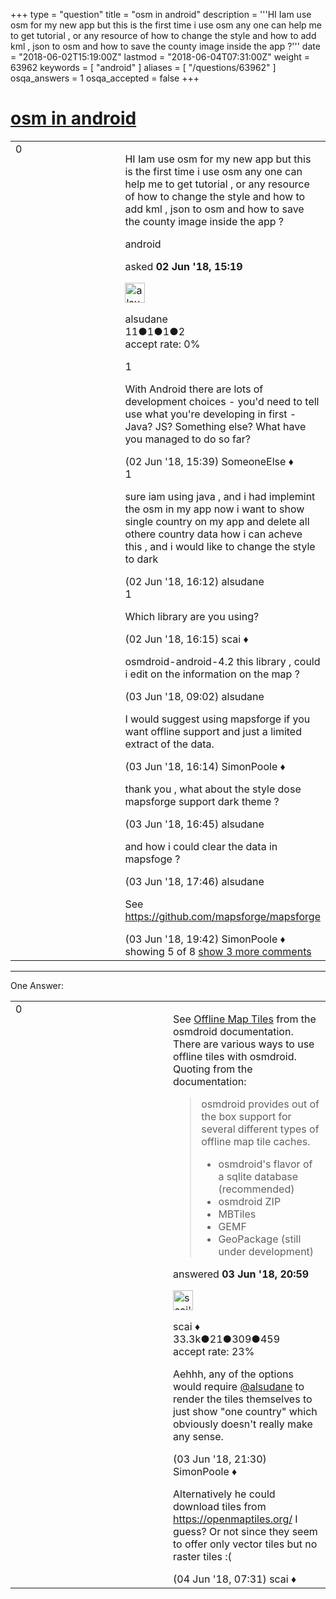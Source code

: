+++
type = "question"
title = "osm in android"
description = '''HI  Iam use osm for my new app but this is the first time i use osm any one can help me to get tutorial , or any resource of how to change the style and how to add kml , json to osm and how to save the county image inside the app ?'''
date = "2018-06-02T15:19:00Z"
lastmod = "2018-06-04T07:31:00Z"
weight = 63962
keywords = [ "android" ]
aliases = [ "/questions/63962" ]
osqa_answers = 1
osqa_accepted = false
+++

<div class="headNormal">

# [osm in android](/questions/63962/osm-in-android)

</div>

<div id="main-body">

<div id="askform">

<table id="question-table" style="width:100%;">
<colgroup>
<col style="width: 50%" />
<col style="width: 50%" />
</colgroup>
<tbody>
<tr>
<td style="width: 30px; vertical-align: top"><div class="vote-buttons">
<span id="post-63962-upvote" class="ajax-command post-vote up" rel="nofollow" title="I like this post (click again to cancel)"> </span>
<div id="post-63962-score" class="post-score" title="current number of votes">
0
</div>
<span id="post-63962-downvote" class="ajax-command post-vote down" rel="nofollow" title="I dont like this post (click again to cancel)"> </span> <span id="favorite-mark" class="ajax-command favorite-mark" rel="nofollow" title="mark/unmark this question as favorite (click again to cancel)"> </span>
<div id="favorite-count" class="favorite-count">
&#10;</div>
</div></td>
<td><div id="item-right">
<div class="question-body">
<p>HI Iam use osm for my new app but this is the first time i use osm any one can help me to get tutorial , or any resource of how to change the style and how to add kml , json to osm and how to save the county image inside the app ?</p>
</div>
<div id="question-tags" class="tags-container tags">
<span class="post-tag tag-link-android" rel="tag" title="see questions tagged &#39;android&#39;">android</span>
</div>
<div id="question-controls" class="post-controls">
&#10;</div>
<div class="post-update-info-container">
<div class="post-update-info post-update-info-user">
<p>asked <strong>02 Jun '18, 15:19</strong></p>
<img src="https://secure.gravatar.com/avatar/9d86537822ba60223b983c3dd3634b7b?s=32&amp;d=identicon&amp;r=g" class="gravatar" width="32" height="32" alt="alsudane&#39;s gravatar image" />
<p><span>alsudane</span><br />
<span class="score" title="11 reputation points">11</span><span title="1 badges"><span class="badge1">●</span><span class="badgecount">1</span></span><span title="1 badges"><span class="silver">●</span><span class="badgecount">1</span></span><span title="2 badges"><span class="bronze">●</span><span class="badgecount">2</span></span><br />
<span class="accept_rate" title="Rate of the user&#39;s accepted answers">accept rate:</span> <span title="alsudane has no accepted answers">0%</span></p>
</div>
</div>
<div id="comments-container-63962" class="comments-container">
<span id="63963"></span>
<div id="comment-63963" class="comment">
<div id="post-63963-score" class="comment-score">
1
</div>
<div class="comment-text">
<p>With Android there are lots of development choices - you'd need to tell use what you're developing in first - Java? JS? Something else? What have you managed to do so far?</p>
</div>
<div id="comment-63963-info" class="comment-info">
<span class="comment-age">(02 Jun '18, 15:39)</span> <span class="comment-user userinfo">SomeoneElse ♦</span>
</div>
</div>
<span id="63964"></span>
<div id="comment-63964" class="comment">
<div id="post-63964-score" class="comment-score">
1
</div>
<div class="comment-text">
<p>sure iam using java , and i had implemint the osm in my app now i want to show single country on my app and delete all othere country data how i can acheve this , and i would like to change the style to dark</p>
</div>
<div id="comment-63964-info" class="comment-info">
<span class="comment-age">(02 Jun '18, 16:12)</span> <span class="comment-user userinfo">alsudane</span>
</div>
</div>
<span id="63965"></span>
<div id="comment-63965" class="comment">
<div id="post-63965-score" class="comment-score">
1
</div>
<div class="comment-text">
<p>Which library are you using?</p>
</div>
<div id="comment-63965-info" class="comment-info">
<span class="comment-age">(02 Jun '18, 16:15)</span> <span class="comment-user userinfo">scai ♦</span>
</div>
</div>
<span id="63971"></span>
<div id="comment-63971" class="comment">
<div id="post-63971-score" class="comment-score">
&#10;</div>
<div class="comment-text">
<p>osmdroid-android-4.2 this library , could i edit on the information on the map ?</p>
</div>
<div id="comment-63971-info" class="comment-info">
<span class="comment-age">(03 Jun '18, 09:02)</span> <span class="comment-user userinfo">alsudane</span>
</div>
</div>
<span id="63979"></span>
<div id="comment-63979" class="comment">
<div id="post-63979-score" class="comment-score">
&#10;</div>
<div class="comment-text">
<p>I would suggest using mapsforge if you want offline support and just a limited extract of the data.</p>
</div>
<div id="comment-63979-info" class="comment-info">
<span class="comment-age">(03 Jun '18, 16:14)</span> <span class="comment-user userinfo">SimonPoole ♦</span>
</div>
</div>
<span id="63981"></span>
<div id="comment-63981" class="comment not_top_scorer">
<div id="post-63981-score" class="comment-score">
&#10;</div>
<div class="comment-text">
<p>thank you , what about the style dose mapsforge support dark theme ?</p>
</div>
<div id="comment-63981-info" class="comment-info">
<span class="comment-age">(03 Jun '18, 16:45)</span> <span class="comment-user userinfo">alsudane</span>
</div>
</div>
<span id="63982"></span>
<div id="comment-63982" class="comment not_top_scorer">
<div id="post-63982-score" class="comment-score">
&#10;</div>
<div class="comment-text">
<p>and how i could clear the data in mapsfoge ?</p>
</div>
<div id="comment-63982-info" class="comment-info">
<span class="comment-age">(03 Jun '18, 17:46)</span> <span class="comment-user userinfo">alsudane</span>
</div>
</div>
<span id="63987"></span>
<div id="comment-63987" class="comment not_top_scorer">
<div id="post-63987-score" class="comment-score">
&#10;</div>
<div class="comment-text">
<p>See <a href="https://github.com/mapsforge/mapsforge">https://github.com/mapsforge/mapsforge</a></p>
</div>
<div id="comment-63987-info" class="comment-info">
<span class="comment-age">(03 Jun '18, 19:42)</span> <span class="comment-user userinfo">SimonPoole ♦</span>
</div>
</div>
</div>
<div id="comment-tools-63962" class="comment-tools">
<span class="comments-showing"> showing 5 of 8 </span> <a href="#" class="show-all-comments-link">show 3 more comments</a>
</div>
<div class="clear">
&#10;</div>
<div id="comment-63962-form-container" class="comment-form-container">
&#10;</div>
<div class="clear">
&#10;</div>
</div></td>
</tr>
</tbody>
</table>

------------------------------------------------------------------------

<div class="tabBar">

<span id="sort-top"></span>

<div class="headQuestions">

One Answer:

</div>

</div>

<span id="63989"></span>

<div id="answer-container-63989" class="answer">

<table style="width:100%;">
<colgroup>
<col style="width: 50%" />
<col style="width: 50%" />
</colgroup>
<tbody>
<tr>
<td style="width: 30px; vertical-align: top"><div class="vote-buttons">
<span id="post-63989-upvote" class="ajax-command post-vote up" rel="nofollow" title="I like this post (click again to cancel)"> </span>
<div id="post-63989-score" class="post-score" title="current number of votes">
0
</div>
<span id="post-63989-downvote" class="ajax-command post-vote down" rel="nofollow" title="I dont like this post (click again to cancel)"> </span>
</div></td>
<td><div class="item-right">
<div class="answer-body">
<p>See <a href="https://github.com/osmdroid/osmdroid/wiki/Offline-Map-Tiles">Offline Map Tiles</a> from the osmdroid documentation. There are various ways to use offline tiles with osmdroid. Quoting from the documentation:</p>
<blockquote>
<p>osmdroid provides out of the box support for several different types of offline map tile caches.</p>
<ul>
<li>osmdroid's flavor of a sqlite database (recommended)</li>
<li>osmdroid ZIP</li>
<li>MBTiles</li>
<li>GEMF</li>
<li>GeoPackage (still under development)</li>
</ul>
</blockquote>
</div>
<div class="answer-controls post-controls">
&#10;</div>
<div class="post-update-info-container">
<div class="post-update-info post-update-info-user">
<p>answered <strong>03 Jun '18, 20:59</strong></p>
<img src="https://secure.gravatar.com/avatar/52d3234f3be58156770e8a91d575bfbd?s=32&amp;d=identicon&amp;r=g" class="gravatar" width="32" height="32" alt="scai&#39;s gravatar image" />
<p><span>scai ♦</span><br />
<span class="score" title="33317 reputation points"><span>33.3k</span></span><span title="21 badges"><span class="badge1">●</span><span class="badgecount">21</span></span><span title="309 badges"><span class="silver">●</span><span class="badgecount">309</span></span><span title="459 badges"><span class="bronze">●</span><span class="badgecount">459</span></span><br />
<span class="accept_rate" title="Rate of the user&#39;s accepted answers">accept rate:</span> <span title="scai has 168 accepted answers">23%</span></p>
</div>
</div>
<div id="comments-container-63989" class="comments-container">
<span id="63990"></span>
<div id="comment-63990" class="comment">
<div id="post-63990-score" class="comment-score">
&#10;</div>
<div class="comment-text">
<p>Aehhh, any of the options would require <a href="https://help.openstreetmap.org/users/15203/alsudane">@alsudane</a> to render the tiles themselves to just show "one country" which obviously doesn't really make any sense.</p>
</div>
<div id="comment-63990-info" class="comment-info">
<span class="comment-age">(03 Jun '18, 21:30)</span> <span class="comment-user userinfo">SimonPoole ♦</span>
</div>
</div>
<span id="63995"></span>
<div id="comment-63995" class="comment">
<div id="post-63995-score" class="comment-score">
&#10;</div>
<div class="comment-text">
<p>Alternatively he could download tiles from <a href="https://openmaptiles.org/">https://openmaptiles.org/</a> I guess? Or not since they seem to offer only vector tiles but no raster tiles :(</p>
</div>
<div id="comment-63995-info" class="comment-info">
<span class="comment-age">(04 Jun '18, 07:31)</span> <span class="comment-user userinfo">scai ♦</span>
</div>
</div>
</div>
<div id="comment-tools-63989" class="comment-tools">
&#10;</div>
<div class="clear">
&#10;</div>
<div id="comment-63989-form-container" class="comment-form-container">
&#10;</div>
<div class="clear">
&#10;</div>
</div></td>
</tr>
</tbody>
</table>

</div>

<div class="paginator-container-left">

</div>

</div>

</div>

